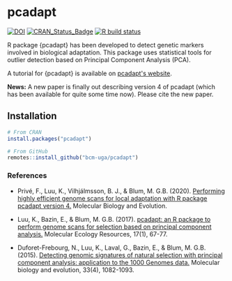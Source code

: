 # pcadapt

[![DOI](https://zenodo.org/badge/doi/10.1093/molbev/msaa053.svg)](https://doi.org/10.1093/molbev/msaa053)
[![CRAN_Status_Badge](http://www.r-pkg.org/badges/version/pcadapt)](https://cran.r-project.org/package=pcadapt)
[![R build status](https://github.com/bcm-uga/pcadapt/workflows/R-CMD-check/badge.svg)](https://github.com/bcm-uga/pcadapt)

R package {pcadapt} has been developed to detect genetic markers involved in biological adaptation. 
This package uses statistical tools for outlier detection based on Principal Component Analysis (PCA).

A tutorial for {pcadapt} is available on [pcadapt's website](https://bcm-uga.github.io/pcadapt/articles/pcadapt.html).

**News:** A new paper is finally out describing version 4 of pcadapt (which has been available for quite some time now). Please cite the new paper.


## Installation

```r
# From CRAN
install.packages("pcadapt")

# From GitHub
remotes::install_github("bcm-uga/pcadapt")
```


### References

- Privé, F., Luu, K., Vilhjálmsson, B. J., & Blum, M. G.B. (2020). [Performing highly efficient genome scans for local adaptation with R package pcadapt version 4.](https://doi.org/10.1093/molbev/msaa053) Molecular Biology and Evolution.

- Luu, K., Bazin, E., & Blum, M. G.B. (2017). [pcadapt: an R package to perform genome scans for selection based on principal component analysis.](http://onlinelibrary.wiley.com/doi/10.1111/1755-0998.12592/full) Molecular Ecology Resources, 17(1), 67-77.

- Duforet-Frebourg, N., Luu, K., Laval, G., Bazin, E., & Blum, M. G.B. (2015). [Detecting genomic signatures of natural selection with principal component analysis: application to the 1000 Genomes data.](http://mbe.oxfordjournals.org/content/33/4/1082) Molecular biology and evolution, 33(4), 1082-1093.

